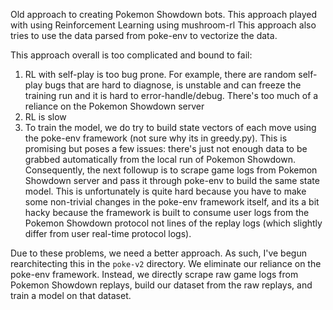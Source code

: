 Old approach to creating Pokemon Showdown bots.
This approach played with using Reinforcement Learning using mushroom-rl
This approach also tries to use the data parsed from poke-env to vectorize the data. 

This approach overall is too complicated and bound to fail:
1. RL with self-play is too bug prone. For example, there are random self-play bugs that are hard to diagnose, is unstable and can freeze the training run and it is hard to error-handle/debug. There's too much of a reliance on the Pokemon Showdown server
2. RL is slow
3. To train the model, we do try to build state vectors of each move using the poke-env framework (not sure why its in greedy.py). This is promising but poses a few issues: there's just not enough data to be grabbed automatically from the local run of Pokemon Showdown. Consequently, the next followup is to scrape game logs from Pokemon Showdown server and pass it through poke-env to build the same state model. This is unfortunately is quite hard because you have to make some non-trivial changes in the poke-env framework itself, and its a bit hacky because the framework is built to consume user logs from the Pokemon Showdown protocol not lines of the replay logs (which slightly differ from user real-time protocol logs).

Due to these problems, we need a better approach. As such, I've begun rearchitecting this in the `poke-v2` directory. We eliminate our reliance on the poke-env framework. Instead, we directly scrape raw game logs from Pokemon Showdown replays, build our dataset from the raw replays, and train a model on that dataset. 